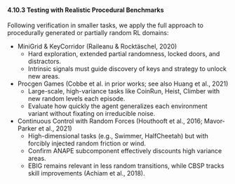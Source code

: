 #### 4.10.3 Testing with Realistic Procedural Benchmarks

Following verification in smaller tasks, we apply the full approach to procedurally generated or partially random RL domains:
- MiniGrid & KeyCorridor (Raileanu & Rocktäschel, 2020)
  - Hard exploration, extended partial randomness, locked doors, and distractors.
  - Intrinsic signals must guide discovery of keys and strategy to unlock new areas.
- Procgen Games (Cobbe et al. in prior works; see also Huang et al., 2021)
  - Large-scale, high-variance tasks like CoinRun, Heist, Climber with new random levels each episode.
  - Evaluate how quickly the agent generalizes each environment variant without fixating on irreducible noise.
- Continuous Control with Random Forces (Houthooft et al., 2016; Mavor-Parker et al., 2021)
  - High-dimensional tasks (e.g., Swimmer, HalfCheetah) but with forcibly injected random friction or wind.
  - Confirm ANAPE subcomponent effectively discounts high variance areas. 
  - EBIG remains relevant in less random transitions, while CBSP tracks skill improvements (Achiam et al., 2018).

